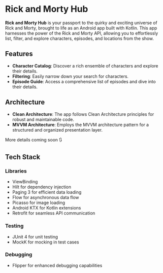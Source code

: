 # Rick and Morty Hub

**Rick and Morty Hub** is your passport to the quirky and exciting universe of Rick and Morty, brought to life as an Android app built with Kotlin. 
This app harnesses the power of the Rick and Morty API, allowing you to effortlessly list, filter, and explore characters, episodes, and locations from the show.

## Features
- **Character Catalog**: Discover a rich ensemble of characters and explore their details.
- **Filtering**: Easily narrow down your search for characters.
- **Episode Guide**: Access a comprehensive list of episodes and dive into their details.

## Architecture
- **Clean Architecture**: The app follows Clean Architecture principles for robust and maintainable code.
- **MVVM Architecture**: Employs the MVVM architecture pattern for a structured and organized presentation layer.

More details coming soon 🔃

## Tech Stack

### Libraries
- ViewBinding
- Hilt for dependency injection
- Paging 3 for efficient data loading
- Flow for asynchronous data flow
- Picasso for image loading
- Android KTX for Kotlin extensions
- Retrofit for seamless API communication

### Testing
- JUnit 4 for unit testing
- MockK for mocking in test cases

### Debugging
- Flipper for enhanced debugging capabilities
